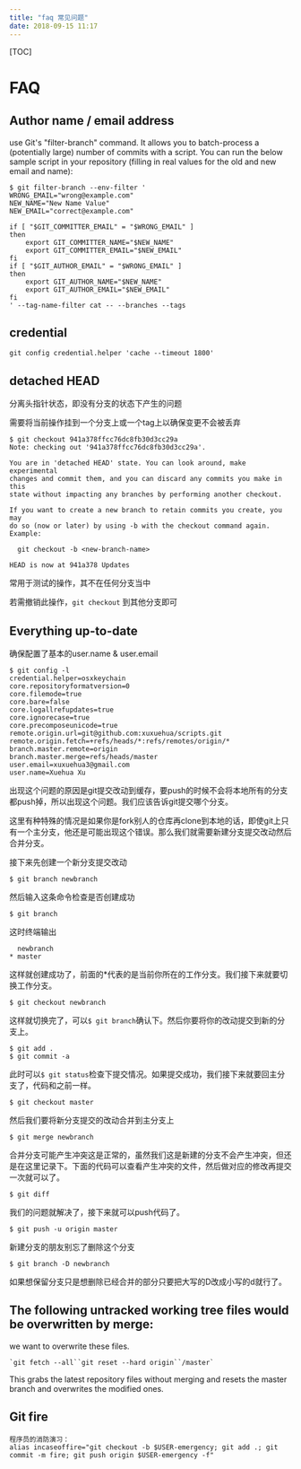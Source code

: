 ```yaml
---
title: "faq 常见问题"
date: 2018-09-15 11:17
---
```



[TOC]


# FAQ



## Author name / email address

use Git's "filter-branch" command. It allows you to batch-process a (potentially large) number of commits with a script.
You can run the below sample script in your repository (filling in real values for the old and new email and name):

```
$ git filter-branch --env-filter '
WRONG_EMAIL="wrong@example.com"
NEW_NAME="New Name Value"
NEW_EMAIL="correct@example.com"

if [ "$GIT_COMMITTER_EMAIL" = "$WRONG_EMAIL" ]
then
    export GIT_COMMITTER_NAME="$NEW_NAME"
    export GIT_COMMITTER_EMAIL="$NEW_EMAIL"
fi
if [ "$GIT_AUTHOR_EMAIL" = "$WRONG_EMAIL" ]
then
    export GIT_AUTHOR_NAME="$NEW_NAME"
    export GIT_AUTHOR_EMAIL="$NEW_EMAIL"
fi
' --tag-name-filter cat -- --branches --tags
```



## credential

```
git config credential.helper 'cache --timeout 1800'
```





## detached HEAD

分离头指针状态，即没有分支的状态下产生的问题

需要将当前操作挂到一个分支上或一个tag上以确保变更不会被丢弃

```
$ git checkout 941a378ffcc76dc8fb30d3cc29a
Note: checking out '941a378ffcc76dc8fb30d3cc29a'.

You are in 'detached HEAD' state. You can look around, make experimental
changes and commit them, and you can discard any commits you make in this
state without impacting any branches by performing another checkout.

If you want to create a new branch to retain commits you create, you may
do so (now or later) by using -b with the checkout command again. Example:

  git checkout -b <new-branch-name>

HEAD is now at 941a378 Updates
```



常用于测试的操作，其不在任何分支当中

若需撤销此操作，`git checkout` 到其他分支即可





## Everything up-to-date

确保配置了基本的user.name & user.email

```
$ git config -l
credential.helper=osxkeychain
core.repositoryformatversion=0
core.filemode=true
core.bare=false
core.logallrefupdates=true
core.ignorecase=true
core.precomposeunicode=true
remote.origin.url=git@github.com:xuxuehua/scripts.git
remote.origin.fetch=+refs/heads/*:refs/remotes/origin/*
branch.master.remote=origin
branch.master.merge=refs/heads/master
user.email=xuxuehua3@gmail.com
user.name=Xuehua Xu
```





出现这个问题的原因是git提交改动到缓存，要push的时候不会将本地所有的分支都push掉，所以出现这个问题。我们应该告诉git提交哪个分支。

这里有种特殊的情况是如果你是fork别人的仓库再clone到本地的话，即使git上只有一个主分支，他还是可能出现这个错误。那么我们就需要新建分支提交改动然后合并分支。

接下来先创建一个新分支提交改动

```
$ git branch newbranch
```

然后输入这条命令检查是否创建成功

```
$ git branch
```

这时终端输出

```
  newbranch
* master
```

这样就创建成功了，前面的*代表的是当前你所在的工作分支。我们接下来就要切换工作分支。

```
$ git checkout newbranch
```

这样就切换完了，可以`$ git branch`确认下。然后你要将你的改动提交到新的分支上。

```
$ git add .
$ git commit -a
```

此时可以`$ git status`检查下提交情况。如果提交成功，我们接下来就要回主分支了，代码和之前一样。

```
$ git checkout master
```

然后我们要将新分支提交的改动合并到主分支上

```
$ git merge newbranch
```

合并分支可能产生冲突这是正常的，虽然我们这是新建的分支不会产生冲突，但还是在这里记录下。下面的代码可以查看产生冲突的文件，然后做对应的修改再提交一次就可以了。

```
$ git diff
```

我们的问题就解决了，接下来就可以push代码了。

```
$ git push -u origin master
```

新建分支的朋友别忘了删除这个分支

```
$ git branch -D newbranch
```

如果想保留分支只是想删除已经合并的部分只要把大写的D改成小写的d就行了。





## The following untracked working tree files would be overwritten by merge:

we want to overwrite these files.

```
`git fetch --all``git reset --hard origin``/master`
```

This grabs the latest repository files without merging and resets the master branch and overwrites the modified ones.



## Git fire

```
程序员的消防演习：
alias incaseoffire="git checkout -b $USER-emergency; git add .; git commit -m fire; git push origin $USER-emergency -f"

```

